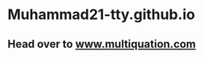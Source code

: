 # Muhammad21-tty.github.io

<h2>Head over to <a href="www.multiquation.com">www.multiquation.com</a></h2>
